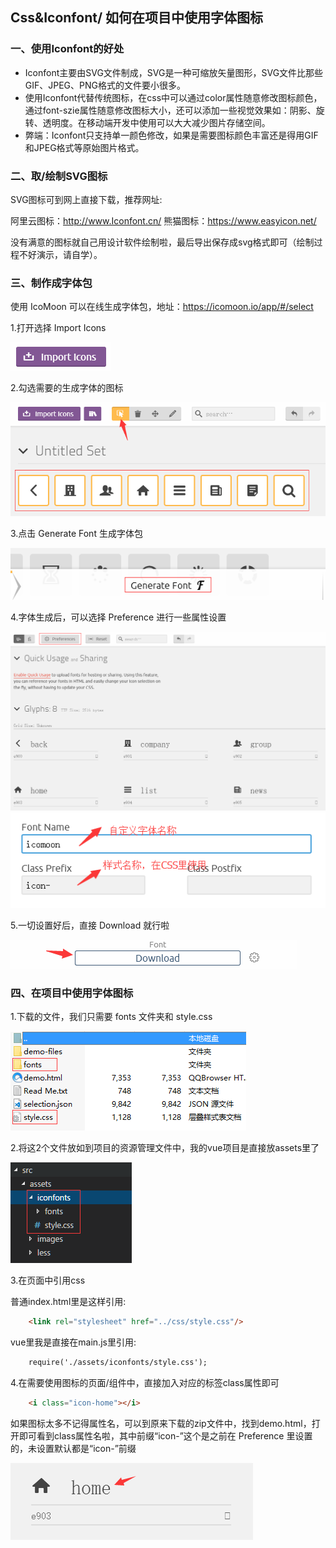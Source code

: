 ## Css&Iconfont/ 如何在项目中使用字体图标

### 一、使用Iconfont的好处

- Iconfont主要由SVG文件制成，SVG是一种可缩放矢量图形，SVG文件比那些GIF、JPEG、PNG格式的文件要小很多。
- 使用Iconfont代替传统图标，在css中可以通过color属性随意修改图标颜色，通过font-szie属性随意修改图标大小，还可以添加一些视觉效果如：阴影、旋转、透明度。在移动端开发中使用可以大大减少图片存储空间。
- 弊端：Iconfont只支持单一颜色修改，如果是需要图标颜色丰富还是得用GIF和JPEG格式等原始图片格式。

### 二、取/绘制SVG图标

SVG图标可到网上直接下载，推荐网址:

阿里云图标：http://www.Iconfont.cn/
熊猫图标：https://www.easyicon.net/

没有满意的图标就自己用设计软件绘制啦，最后导出保存成svg格式即可（绘制过程不好演示，请自学）。

### 三、制作成字体包

使用 IcoMoon 可以在线生成字体包，地址：https://icomoon.io/app/#/select

1.打开选择 Import Icons

![Image text](images/iconfont-1.png)


2.勾选需要的生成字体的图标

![Image text](images/iconfont-2.png)


3.点击 Generate Font 生成字体包

![Image text](images/iconfont-3.png)


4.字体生成后，可以选择 Preference 进行一些属性设置

![Image text](images/iconfont-4.png)
![Image text](images/iconfont-5.png)


5.一切设置好后，直接 Download 就行啦

![Image text](images/iconfont-6.png)

### 四、在项目中使用字体图标

1.下载的文件，我们只需要 fonts 文件夹和 style.css

![Image text](images/iconfont-7.png)


2.将这2个文件放如到项目的资源管理文件中，我的vue项目是直接放assets里了

![Image text](images/iconfont-8.png)


3.在页面中引用css


普通index.html里是这样引用:

```html
    <link rel="stylesheet" href="../css/style.css"/>
```

vue里我是直接在main.js里引用:
```html
    require('./assets/iconfonts/style.css');
```
4.在需要使用图标的页面/组件中，直接加入对应的标签class属性即可

```html
    <i class="icon-home"></i>
```

如果图标太多不记得属性名，可以到原来下载的zip文件中，找到demo.html，打开即可看到class属性名啦，其中前缀“icon-”这个是之前在 Preference 里设置的，未设置默认都是“icon-”前缀

![Image text](images/iconfont-9.png)
